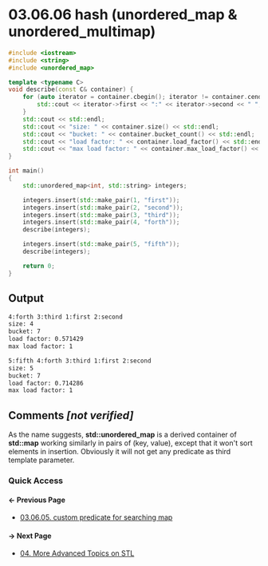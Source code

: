 # 03.06.06 hash &lpar;unordered_map & unordered_multimap&rpar;

```cxx
#include <iostream>
#include <string>
#include <unordered_map>

template <typename C>
void describe(const C& container) {
    for (auto iterator = container.cbegin(); iterator != container.cend(); ++iterator) {
        std::cout << iterator->first << ":" << iterator->second << " ";
    }
    std::cout << std::endl;
    std::cout << "size: " << container.size() << std::endl;
    std::cout << "bucket: " << container.bucket_count() << std::endl;
    std::cout << "load factor: " << container.load_factor() << std::endl;
    std::cout << "max load factor: " << container.max_load_factor() << std::endl << std::endl;
}

int main()
{
    std::unordered_map<int, std::string> integers;

    integers.insert(std::make_pair(1, "first"));
    integers.insert(std::make_pair(2, "second"));
    integers.insert(std::make_pair(3, "third"));
    integers.insert(std::make_pair(4, "forth"));
    describe(integers);

    integers.insert(std::make_pair(5, "fifth"));
    describe(integers);

    return 0;
}

```

## Output

```txt
4:forth 3:third 1:first 2:second 
size: 4
bucket: 7
load factor: 0.571429
max load factor: 1

5:fifth 4:forth 3:third 1:first 2:second 
size: 5
bucket: 7
load factor: 0.714286
max load factor: 1

```

## Comments *[not verified]*

As the name suggests, **std::unordered_map** is a derived container of **std::map** working similarly in pairs of (key, value), except that it won't sort elements in insertion. Obviously it will not get any predicate as third template parameter.

### Quick Access

<div class="previous_page pagination">

#### &#8592; Previous Page

* [03.06.05. custom predicate for searching map](./../../03.stl/06.map/05.predicate.md)

</div>
<div class="next_page pagination">

#### &#8594; Next Page

* [04. More Advanced Topics on STL](./../../04.more_stl/README.md)

</div>
